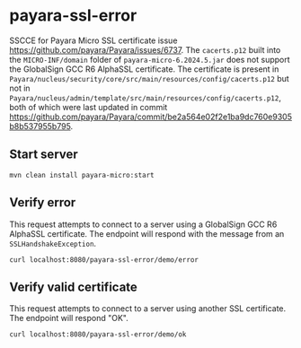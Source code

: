 # payara-ssl-error
SSCCE for Payara Micro SSL certificate issue https://github.com/payara/Payara/issues/6737.
The `cacerts.p12` built into the `MICRO-INF/domain` folder of `payara-micro-6.2024.5.jar` does not
support the GlobalSign GCC R6 AlphaSSL certificate. The certificate is present in
`Payara/nucleus/security/core/src/main/resources/config/cacerts.p12` but not in
`Payara/nucleus/admin/template/src/main/resources/config/cacerts.p12`, both of which
were last updated in commit https://github.com/payara/Payara/commit/be2a564e02f2e1ba9dc760e9305b8b537955b795.

## Start server
```shell
mvn clean install payara-micro:start
```

## Verify error
This request attempts to connect to a server using a GlobalSign GCC R6 AlphaSSL certificate. The endpoint
will respond with the message from an `SSLHandshakeException`.
```shell
curl localhost:8080/payara-ssl-error/demo/error
```

## Verify valid certificate
This request attempts to connect to a server using another SSL certificate. The endpoint will respond "OK".
```shell
curl localhost:8080/payara-ssl-error/demo/ok
```
